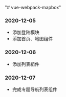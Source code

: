 "# vue-webpack-mapbox" 
### 2020-12-05
- 添加登陆模块
- 添加首页、地图组件
### 2020-12-06
- 添加列表組件
### 2020-12-07
- 完成专题导航列表组件

